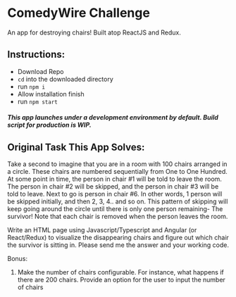# ComedyWire Challenge
An app for destroying chairs! Built atop ReactJS and Redux.

## Instructions:

<ul>
<li>Download Repo</li>
<li><code>cd</code> into the downloaded directory</li>
<li>run <code>npm i</code></li>
<li>Allow installation finish</li>
<li>run <code>npm start</code></li>
</ul>

##### This app launches under a development environment by default. Build script for production is WIP.

## Original Task This App Solves:
Take a second to imagine that you are in a room with 100 chairs arranged in a circle. These chairs are numbered sequentially from One to One Hundred. At some point in time, the person in chair #1 will be told to leave the room. The person in chair #2 will be skipped, and the person in chair #3 will be told to leave. Next to go is person in chair #6. In other words, 1 person will be skipped initially, and then 2, 3, 4.. and so on. This pattern of skipping will keep going around the circle until there is only one person remaining- The survivor! Note that each chair is removed when the person leaves the room.

Write an HTML page using Javascript/Typescript and Angular (or React/Redux) to visualize the disappearing chairs and figure out which chair the survivor is sitting in.  Please send me the answer and your working code.

Bonus:

1. Make the number of chairs configurable. For instance, what happens if there are 200 chairs. Provide an option for the user to input the number of chairs

